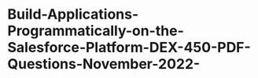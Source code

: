# Build-Applications-Programmatically-on-the-Salesforce-Platform-DEX-450-PDF-Questions-November-2022-